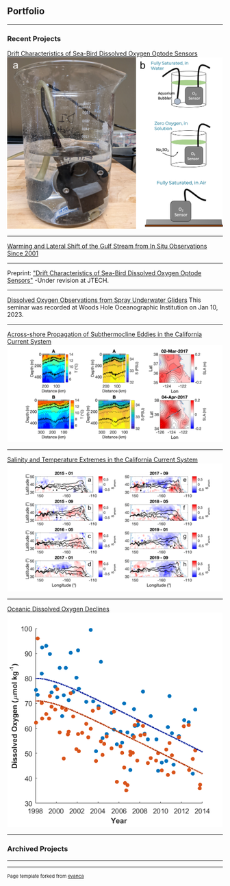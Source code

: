 ## Portfolio

---

### Recent Projects

[Drift Characteristics of Sea-Bird Dissolved Oxygen Optode Sensors](https://doi.org/10.1175/JTECH-D-22-0103.1)<img src="images/Fig_LabSetup.png?raw=true"/> 

---

[Warming and Lateral Shift of the Gulf Stream from In Situ Observations Since 2001](https://doi.org/10.1038/s41558-023-01835-w)

---

Preprint: ["Drift Characteristics of Sea-Bird Dissolved Oxygen Optode Sensors"](https://drive.google.com/file/d/1NQQ82bqfOMQQTBlmp4WUKKQQWi4hTht3/view?usp=sharing) -Under revision at JTECH.

---
[Dissolved Oxygen Observations from Spray Underwater Gliders](https://drive.google.com/file/d/1TsWagoaGzxQO_-fVW0rH-KTM47Pb-Hhc/view?usp=sharing)
This seminar was recorded at Woods Hole Oceanographic Institution on Jan 10, 2023.

---
[Across-shore Propagation of Subthermocline Eddies in the California Current System](https://doi.org/10.1175/JPO-D-21-0137.1)
<img src="images/plotexampleEddy.png?raw=true"/>

---
[Salinity and Temperature Extremes in the California Current System](https://doi.org/10.1038/s43247-021-00131-9)
<img src="images/Figure4.png?raw=true"/>

---
[Oceanic Dissolved Oxygen Declines](https://doi.org/10.1038/s41598-018-25341-8)
<img src="images/Figure5_revised.png?raw=true"/>

---

### Archived Projects

<!-- - [Project Here](websiteurl) -->

---




---
<p style="font-size:11px">Page template forked from <a href="https://github.com/evanca/quick-portfolio">evanca</a></p>
<!-- Remove above link if you don't want to attibute -->
